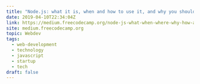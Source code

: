 ```yaml
---
title: "Node.js: what it is, when and how to use it, and why you should"
date: 2019-04-10T22:34:04Z
link: https://medium.freecodecamp.org/node-js-what-when-where-why-how-ab8424886e2?source=rss----336d898217ee---4
site: medium.freecodecamp.org
topic: Webdev
tags:
  - web-development
  - technology
  - javascript
  - startup
  - tech
draft: false
---
```

